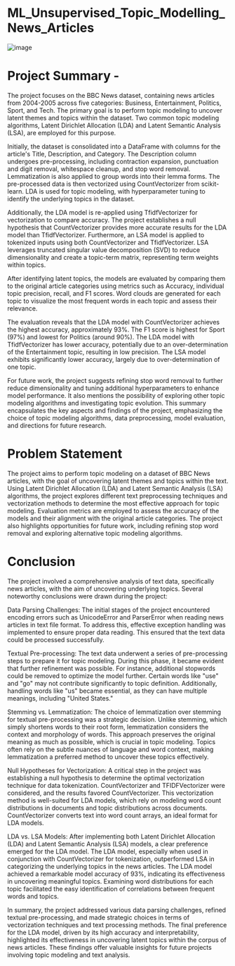 # ML_Unsupervised_Topic_Modelling_News_Articles
![image](https://github.com/Sachinvt/ML_Unsupervised_Topic_Modelling_News_Articles/assets/140580938/5ea9c55f-c489-4d21-998c-01d852d30005)

# Project Summary -
The project focuses on the BBC News dataset, containing news articles from 2004-2005 across five categories: Business, Entertainment, Politics, Sport, and Tech. The primary goal is to perform topic modeling to uncover latent themes and topics within the dataset. Two common topic modeling algorithms, Latent Dirichlet Allocation (LDA) and Latent Semantic Analysis (LSA), are employed for this purpose.

Initially, the dataset is consolidated into a DataFrame with columns for the article's Title, Description, and Category. The Description column undergoes pre-processing, including contraction expansion, punctuation and digit removal, whitespace cleanup, and stop word removal. Lemmatization is also applied to group words into their lemma forms. The pre-processed data is then vectorized using CountVectorizer from scikit-learn. LDA is used for topic modeling, with hyperparameter tuning to identify the underlying topics in the dataset.

Additionally, the LDA model is re-applied using TfidfVectorizer for vectorization to compare accuracy. The project establishes a null hypothesis that CountVectorizer provides more accurate results for the LDA model than TfidfVectorizer. Furthermore, an LSA model is applied to tokenized inputs using both CountVectorizer and TfidfVectorizer. LSA leverages truncated singular value decomposition (SVD) to reduce dimensionality and create a topic-term matrix, representing term weights within topics.

After identifying latent topics, the models are evaluated by comparing them to the original article categories using metrics such as Accuracy, individual topic precision, recall, and F1 scores. Word clouds are generated for each topic to visualize the most frequent words in each topic and assess their relevance.

The evaluation reveals that the LDA model with CountVectorizer achieves the highest accuracy, approximately 93%. The F1 score is highest for Sport (97%) and lowest for Politics (around 90%). The LDA model with TfidfVectorizer has lower accuracy, potentially due to an over-determination of the Entertainment topic, resulting in low precision. The LSA model exhibits significantly lower accuracy, largely due to over-determination of one topic.

For future work, the project suggests refining stop word removal to further reduce dimensionality and tuning additional hyperparameters to enhance model performance. It also mentions the possibility of exploring other topic modeling algorithms and investigating topic evolution. This summary encapsulates the key aspects and findings of the project, emphasizing the choice of topic modeling algorithms, data preprocessing, model evaluation, and directions for future research.
# Problem Statement
The project aims to perform topic modeling on a dataset of BBC News articles, with the goal of uncovering latent themes and topics within the text. Using Latent Dirichlet Allocation (LDA) and Latent Semantic Analysis (LSA) algorithms, the project explores different text preprocessing techniques and vectorization methods to determine the most effective approach for topic modeling. Evaluation metrics are employed to assess the accuracy of the models and their alignment with the original article categories. The project also highlights opportunities for future work, including refining stop word removal and exploring alternative topic modeling algorithms.

# Conclusion
The project involved a comprehensive analysis of text data, specifically news articles, with the aim of uncovering underlying topics. Several noteworthy conclusions were drawn during the project:

Data Parsing Challenges: The initial stages of the project encountered encoding errors such as UnicodeError and ParserError when reading news articles in text file format. To address this, effective exception handling was implemented to ensure proper data reading. This ensured that the text data could be processed successfully.

Textual Pre-processing: The text data underwent a series of pre-processing steps to prepare it for topic modeling. During this phase, it became evident that further refinement was possible. For instance, additional stopwords could be removed to optimize the model further. Certain words like "use" and "go" may not contribute significantly to topic definition. Additionally, handling words like "us" became essential, as they can have multiple meanings, including "United States."

Stemming vs. Lemmatization: The choice of lemmatization over stemming for textual pre-processing was a strategic decision. Unlike stemming, which simply shortens words to their root form, lemmatization considers the context and morphology of words. This approach preserves the original meaning as much as possible, which is crucial in topic modeling. Topics often rely on the subtle nuances of language and word context, making lemmatization a preferred method to uncover these topics effectively.

Null Hypotheses for Vectorization: A critical step in the project was establishing a null hypothesis to determine the optimal vectorization technique for data tokenization. CountVectorizer and TFIDFVectorizer were considered, and the results favored CountVectorizer. This vectorization method is well-suited for LDA models, which rely on modeling word count distributions in documents and topic distributions across documents. CountVectorizer converts text into word count arrays, an ideal format for LDA models.

LDA vs. LSA Models: After implementing both Latent Dirichlet Allocation (LDA) and Latent Semantic Analysis (LSA) models, a clear preference emerged for the LDA model. The LDA model, especially when used in conjunction with CountVectorizer for tokenization, outperformed LSA in categorizing the underlying topics in the news articles. The LDA model achieved a remarkable model accuracy of 93%, indicating its effectiveness in uncovering meaningful topics. Examining word distributions for each topic facilitated the easy identification of correlations between frequent words and topics.

In summary, the project addressed various data parsing challenges, refined textual pre-processing, and made strategic choices in terms of vectorization techniques and text processing methods. The final preference for the LDA model, driven by its high accuracy and interpretability, highlighted its effectiveness in uncovering latent topics within the corpus of news articles. These findings offer valuable insights for future projects involving topic modeling and text analysis.
